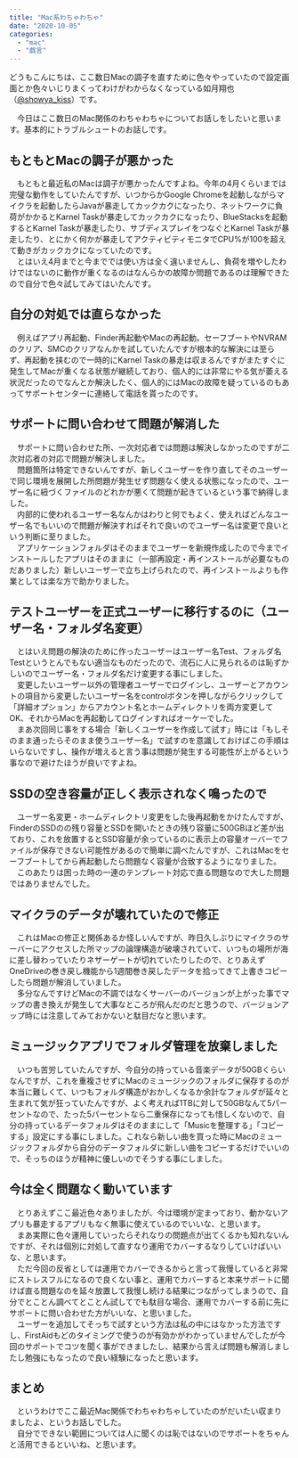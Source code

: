 ```yaml
---
title: "Mac系わちゃわちゃ"
date: "2020-10-05"
categories: 
  - "mac"
  - "戯言"
---
```


どうもこんにちは、ここ数日Macの調子を直すために色々やっていたので設定画面とか色々いじりまくってわけがわからなくなっている如月翔也（[@showya\_kiss](http://twitter.com/showya_kiss)）です。  
  
　今日はここ数日のMac関係のわちゃわちゃについてお話しをしたいと思います。基本的にトラブルシュートのお話しです。

## もともとMacの調子が悪かった

　もともと最近私のMacは調子が悪かったんですよね。今年の4月くらいまでは完璧な動作をしていたんですが、いつからかGoogle Chromeを起動しながらマイクラを起動したらJavaが暴走してカックカクになったり、ネットワークに負荷がかかるとKarnel Taskが暴走してカックカクになったり、BlueStacksを起動するとKarnel Taskが暴走したり、サブディスプレイをつなぐとKarnel Taskが暴走したり、とにかく何かが暴走してアクティビティモニタでCPU%が100を超えて動きがカックカクになっていたのです。  
　とはいえ4月までと今まででは使い方は全く違いませんし、負荷を増やしたわけではないのに動作が重くなるのはなんらかの故障か問題であるのは理解できたので自分で色々試してみてはいたんです。  

## 自分の対処では直らなかった

　例えばアプリ再起動、Finder再起動やMacの再起動。セーフブートやNVRAMのクリア、SMCのクリアなんかを試していたんですが根本的な解決には至らず、再起動を挟むので一時的にKarnel Taskの暴走は収まるんですがまたすぐに発生してMacが重くなる状態が継続しており、個人的には非常にやる気が萎える状況だったのでなんとか解決したく、個人的にはMacの故障を疑っているのもあってサポートセンターに連絡して電話を貰ったのです。  

## サポートに問い合わせて問題が解消した

　サポートに問い合わせた所、一次対応者では問題は解決しなかったのですが二次対応者の対応で問題が解決しました。  
　問題箇所は特定できないんですが、新しくユーザーを作り直してそのユーザーで同じ環境を展開した所問題が発生せず問題なく使える状態になったので、ユーザー名に紐づくファイルのどれかが悪くて問題が起きているという事で納得しました。  
　内部的に使われるユーザー名なんかはわりと何でもよく、使えればどんなユーザー名でもいいので問題が解決すればそれで良いのでユーザー名は変更で良いという判断に至りました。  
　アプリケーションフォルダはそのままでユーザーを新規作成したので今までインストールしたアプリはそのままに（一部再設定・再インストールが必要なものだありました）新しいユーザーで立ち上げられたので、再インストールよりも作業としては楽な方で助かりました。  

## テストユーザーを正式ユーザーに移行するのに（ユーザー名・フォルダ名変更）

　とはいえ問題の解決のために作ったユーザーはユーザー名Test、フォルダ名Testというとんでもない適当なものだったので、流石に人に見られるのは恥ずかしいのでユーザー名・フォルダ名だけ変更する事にしました。  
　変更したいユーザー以外の管理者ユーザーでログインし、ユーザーとアカウントの項目から変更したいユーザー名をcontrolボタンを押しながらクリックして「詳細オプション」からアカウント名とホームディレクトリを両方変更してOK、それからMacを再起動してログインすればオーケーでした。  
　まあ次回同じ事をする場合「新しくユーザーを作成して試す」時には「もしそのまま通ったらそのまま使うユーザー名」で試すのを意識しておけばこの手順はいらないですし、操作が増えると言う事は問題が発生する可能性が上がるという事なので避けたほうが良いですよね。  

## SSDの空き容量が正しく表示されなく鳴ったので

　ユーザー名変更・ホームディレクトリ変更をした後再起動をかけたんですが、FinderのSSDのの残り容量とSSDを開いたときの残り容量に500GBほど差が出ており、これを放置するとSSD容量が余っているのに表示上の容量オーバーでファイルが保存できない可能性があるので簡単に調べたんですが、これはMacをセーフブートしてから再起動したら問題なく容量が合致するようになりました。  
　このあたりは困った時の一連のテンプレート対応で直る問題なので大した問題ではありませんでした。  

## マイクラのデータが壊れていたので修正

　これはMacの修正と関係あるか怪しいんですが、昨日久しぶりにマイクラのサーバーにアクセスした所マップの論理構造が破壊されていて、いつもの場所が海に差し替わっていたりネザーゲートが切れていたりしたので、とりあえずOneDriveの巻き戻し機能から1週間巻き戻したデータを拾ってきて上書きコピーしたら問題が解消していました。  
　多分なんですけどMacの不調ではなくサーバーのバージョンが上がった事でマップの書き換えが発生して大事なところが飛んだのだと思うので、バージョンアップ時には注意してみておかないと駄目だなと思います。  

## ミュージックアプリでフォルダ管理を放棄しました

　いつも苦労していたんですが、今自分の持っている音楽データが50GBくらいなんですが、これを重複させずにMacのミュージックのフォルダに保存するのが本当に難しくて、いつもフォルダ構造がおかしくなるか余計なフォルダが延々と生まれて気が狂っていたんですが、よく考えれば1TBに対して50GBなんて5パーセントなので、たった5パーセントなら二重保存になっても惜しくないので、自分の持っているデータフォルダはそのままにして「Musicを整理する」「コピーする」設定にする事にしました。これなら新しい曲を買った時にMacのミュージックフォルダから自分のデータフォルダに新しい曲をコピーするだけでいいので、そっちのほうが精神に優しいのでそうする事にしました。  

## 今は全く問題なく動いています

　とりあえずここ最近色々ありましたが、今は環境が定まっており、動かないアプリも暴走するアプリもなく無事に使えているのでいいな、と思います。  
　まあ実際に色々運用していったらそれなりの問題点が出てくるかも知れないんですが、それは個別に対処して直すなり運用でカバーするなりしていけばいいな、と思います。  
　ただ今回の反省としては運用でカバーできるからと言って我慢していると非常にストレスフルになるので良くない事と、運用でカバーすると本来サポートに聞けば直る問題なのを延々放置して我慢し続ける結果につながってしまうので、自分でとことん調べてとことん試してでも駄目な場合、運用でカバーする前に先にサポートに問い合わせた方がいいな、と思いました。  
　ユーザーを追加してそっちで試すという方法は私の中にはなかった方法ですし、FirstAidもどのタイミングで使うのが有効かがわかっていませんでしたが今回のサポートでコツを聞く事ができましたし、結果から言えば問題も解消しましたし勉強にもなったので良い経験になったと思います。  

## まとめ

　というわけでここ最近Mac関係でわちゃわちゃしていたのがだいたい収まりましたよ、というお話しでした。  
　自分でできない範囲については人に聞くのは恥ではないのでサポートをちゃんと活用できるといいね、と思います。
